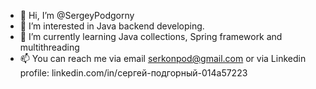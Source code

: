 - 👋 Hi, I’m @SergeyPodgorny
- 👀 I’m interested in Java backend developing.
- 🌱 I’m currently learning Java collections, Spring framework and multithreading
- 📫 You can reach me via email serkonpod@gmail.com or via Linkedin profile: linkedin.com/in/сергей-подгорный-014a57223

